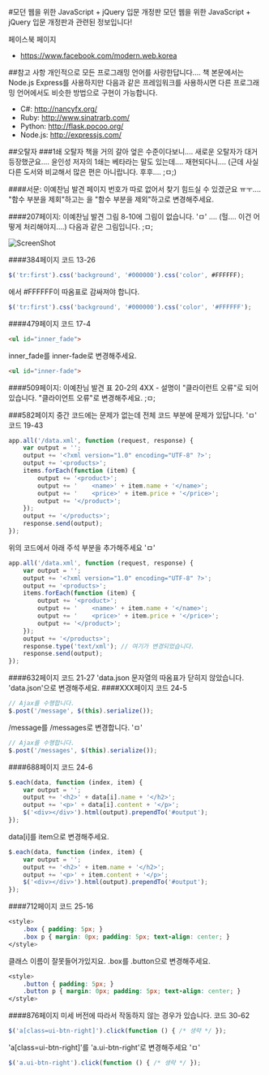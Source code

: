 #모던 웹을 위한 JavaScript + jQuery 입문 개정판
모던 웹을 위한 JavaScript + jQuery 입문 개정판과 관련된 정보입니다!

페이스북 페이지
+ https://www.facebook.com/modern.web.korea

##참고 사항
개인적으로 모든 프로그래밍 언어를 사랑한답니다.... 책 본문에서는 Node.js Express를 사용하지만 다음과 같은 프레임워크를 사용하시면 다른 프로그래밍 언어에서도 비슷한 방법으로 구현이 가능합니다.
+ C#: http://nancyfx.org/
+ Ruby: http://www.sinatrarb.com/
+ Python: http://flask.pocoo.org/
+ Node.js: http://expressjs.com/

##오탈자
###1쇄 오탈자
책을 거의 갈아 엎은 수준이다보니.... 새로운 오탈자가 대거 등장했군요.... 윤인성 저자의 1쇄는 베타라는 말도 있는데.... 재현되다니.... (근데 사실 다른 도서와 비교해서 많은 편은 아니랍니다. 후후.... ;ㅁ;)

####서문: 이예찬님 발견
페이지 번호가 따로 없어서 찾기 힘드실 수 있겠군요 ㅠㅜ.... "함수 부분을 제회"하고는 을 "함수 부분을 제외"하고로 변경해주세요.

####207페이지: 이예찬님 발견
그림 8-10에 그림이 없습니다. 'ㅁ' .... (헐.... 이건 어떻게 처리해야지....)
다음과 같은 그림입니다. ;ㅁ;

![ScreenShot](https://raw.github.com/rintiantta/modern.javascript.2/master/github%20%EC%9D%B4%EB%AF%B8%EC%A7%80/8-10.PNG)

####384페이지
코드 13-26
```javascript
$('tr:first').css('background', '#000000').css('color', #FFFFFF);
```
에서 #FFFFFF이 따옴표로 감싸져야 합니다.
```javascript
$('tr:first').css('background', '#000000').css('color', '#FFFFFF');
```

####479페이지
코드 17-4
```html
<ul id="inner_fade">
```
inner_fade를 inner-fade로 변경해주세요.
```html
<ul id="inner-fade">
```

####509페이지: 이예찬님 발견
표 20-2의 4XX - 설명이 "클라이런트 오류"로 되어있습니다. "클라이언트 오류"로 변경해주세요. ;ㅁ;

###582페이지
중간 코드에는 문제가 없는데 전체 코드 부분에 문제가 있답니다. 'ㅁ'
코드 19-43
```javascript
app.all('/data.xml', function (request, response) {
    var output = '';
    output += '<?xml version="1.0" encoding="UTF-8" ?>';
    output += '<products>';
    items.forEach(function (item) {
        output += '<product>';
        output += '    <name>' + item.name + '</name>';
        output += '    <price>' + item.price + '</price>';
        output += '</product>';
    });
    output += '</products>';
    response.send(output);
});
```
위의 코드에서 아래 주석 부분을 추가해주세요 'ㅁ'
```javascript
app.all('/data.xml', function (request, response) {
    var output = '';
    output += '<?xml version="1.0" encoding="UTF-8" ?>';
    output += '<products>';
    items.forEach(function (item) {
        output += '<product>';
        output += '    <name>' + item.name + '</name>';
        output += '    <price>' + item.price + '</price>';
        output += '</product>';
    });
    output += '</products>';
    response.type('text/xml'); // 여기가 변경되었습니다.
    response.send(output);
});

```
####632페이지
코드 21-27
'data.json 문자열의 따옴표가 닫히지 않았습니다.
'data.json'으로 변경해주세요.
####XXX페이지
코드 24-5
```javascript
// Ajax를 수행합니다.
$.post('/message', $(this).serialize());
```
/message를 /messages로 변경합니다. 'ㅁ'
```javascript
// Ajax를 수행합니다.
$.post('/messages', $(this).serialize());
```
####688페이지
코드 24-6
```javascript
$.each(data, function (index, item) {
    var output = '';
    output += '<h2>' + data[i].name + '</h2>';
    output += '<p>' + data[i].content + '</p>';
    $('<div></div>').html(output).prependTo('#output');
});
```
data[i]를 item으로 변경해주세요. 
```javascript
$.each(data, function (index, item) {
    var output = '';
    output += '<h2>' + item.name + '</h2>';
    output += '<p>' + item.content + '</p>';
    $('<div></div>').html(output).prependTo('#output');
});
```
####712페이지
코드 25-16
```css
<style>
    .box { padding: 5px; }
    .box p { margin: 0px; padding: 5px; text-align: center; }
</style>
```
클래스 이름이 잘못들어가있지요. .box를 .button으로 변경해주세요.
```css
<style>
    .button { padding: 5px; }
    .button p { margin: 0px; padding: 5px; text-align: center; }
</style>
```
####876페이지
미세 버전에 따라서 작동하지 않는 경우가 있습니다.
코드 30-62
```javascript
$('a[class=ui-btn-right]').click(function () { /* 생략 */ });
```
'a[class=ui-btn-right]'를 'a.ui-btn-right'로 변경해주세요 'ㅁ'
```javascript
$('a.ui-btn-right').click(function () { /* 생략 */ });
```
